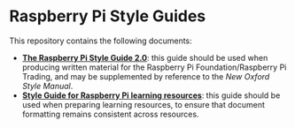 # Raspberry Pi Style Guides

This repository contains the following documents: 

- [**The Raspberry Pi Style Guide 2.0**](https://github.com/raspberrypilearning/style-guide/blob/master/style-guide.md): this guide should be used when producing written material for the Raspberry Pi Foundation/Raspberry Pi Trading, and may be supplemented by reference to the *New Oxford Style Manual*. 
- [**Style Guide for Raspberry Pi learning resources**](https://github.com/raspberrypilearning/style-guide/blob/master/style-guide-for-resources.md): this guide should be used when preparing learning resources, to ensure that document formatting remains consistent across resources.  
